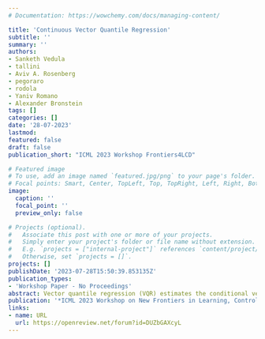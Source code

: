 ```yaml
---
# Documentation: https://wowchemy.com/docs/managing-content/

title: 'Continuous Vector Quantile Regression'
subtitle: ''
summary: ''
authors:
- Sanketh Vedula
- tallini
- Aviv A. Rosenberg
- pegoraro
- rodola
- Yaniv Romano
- Alexander Bronstein
tags: []
categories: []
date: '28-07-2023'
lastmod: 
featured: false
draft: false
publication_short: "ICML 2023 Workshop Frontiers4LCD"

# Featured image
# To use, add an image named `featured.jpg/png` to your page's folder.
# Focal points: Smart, Center, TopLeft, Top, TopRight, Left, Right, BottomLeft, Bottom, BottomRight.
image:
  caption: ''
  focal_point: ''
  preview_only: false

# Projects (optional).
#   Associate this post with one or more of your projects.
#   Simply enter your project's folder or file name without extension.
#   E.g. `projects = ["internal-project"]` references `content/project/deep-learning/index.md`.
#   Otherwise, set `projects = []`.
projects: []
publishDate: '2023-07-28T15:50:39.853135Z'
publication_types:
- 'Workshop Paper - No Proceedings'
abstract: Vector quantile regression (VQR) estimates the conditional vector quantile function (CVQF), a fundamental quantity which fully represents the conditional distribution of Y|X. VQR is formulated as an optimal transport (OT) problem between a uniform r.v. U and the target r.v. Y|X , the solution of which is a unique transport map, co-monotonic with U. Recently NL-VQR has been proposed to estimate support non-linear CVQFs, together with fast solvers which enabled the use of this tool in practical applications. Despite its utility, the scalability and estimation quality of NL-VQR is limited due to a discretization of the OT problem onto a grid of quantile levels. We propose a novel continuous formulation and parametrization of VQR using partial input-convex neural networks (PICNNs). Our approach allows for accurate, scalable, differentiable and invertible estimation of non-linear CVQFs. We further demonstrate, theoretically and experimentally, how continuous CVQFs can be used for general statistical inference tasks such as estimation of likelihoods, CDFs, confidence sets, coverage, sampling, and more. This work is an important step towards unlocking the full potential of VQR.
publication: '*ICML 2023 Workshop on New Frontiers in Learning, Control, and Dynamical Systems*'
links:
- name: URL
  url: https://openreview.net/forum?id=DUZbGAXcyL
---
```

